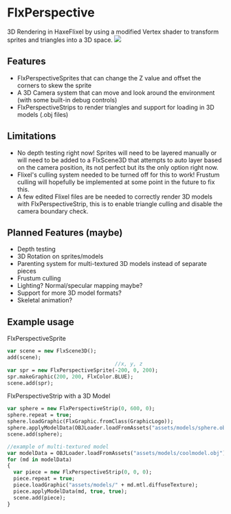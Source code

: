 # FlxPerspective
3D Rendering in HaxeFlixel by using a modified Vertex shader to transform sprites and triangles into a 3D space.
![](https://github.com/TheZoroForce240/FlxPerspective/blob/main/examples/loop.gif)

## Features
* FlxPerspectiveSprites that can change the Z value and offset the corners to skew the sprite
* A 3D Camera system that can move and look around the environment (with some built-in debug controls)
* FlxPerspectiveStrips to render triangles and support for loading in 3D models (.obj files)

## Limitations
* No depth testing right now! Sprites will need to be layered manually or will need to be added to a FlxScene3D that attempts to auto layer based on the camera position, its not perfect but its the only option right now.
* Flixel's culling system needed to be turned off for this to work! Frustum culling will hopefully be implemented at some point in the future to fix this.
* A few edited Flixel files are be needed to correctly render 3D models with FlxPerspectiveStrip, this is to enable triangle culling and disable the camera boundary check.

## Planned Features (maybe)
* Depth testing
* 3D Rotation on sprites/models
* Parenting system for multi-textured 3D models instead of separate pieces
* Frustum culling
* Lighting? Normal/specular mapping maybe?
* Support for more 3D model formats?
* Skeletal animation?

## Example usage

FlxPerspectiveSprite
```haxe
var scene = new FlxScene3D();
add(scene);
                                   //x, y, z
var spr = new FlxPerspectiveSprite(-200, 0, 200);
spr.makeGraphic(200, 200, FlxColor.BLUE);
scene.add(spr);
```

FlxPerspectiveStrip with a 3D Model
```haxe
var sphere = new FlxPerspectiveStrip(0, 600, 0);
sphere.repeat = true;
sphere.loadGraphic(FlxGraphic.fromClass(GraphicLogo));
sphere.applyModelData(OBJLoader.loadFromAssets("assets/models/sphere.obj")[0]); //index 0 because its using a single material
scene.add(sphere);

//example of multi-textured model
var modelData = OBJLoader.loadFromAssets("assets/models/coolmodel.obj");
for (md in modelData)
{
  var piece = new FlxPerspectiveStrip(0, 0, 0);
  piece.repeat = true;
  piece.loadGraphic("assets/models/" + md.mtl.diffuseTexture);
  piece.applyModelData(md, true, true);
  scene.add(piece);
}
```
